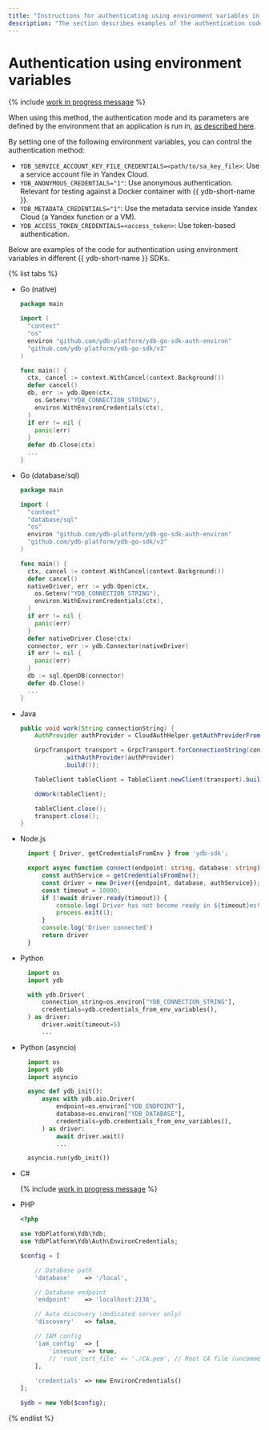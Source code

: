 ```yaml
---
title: "Instructions for authenticating using environment variables in {{ ydb-short-name }}"
description: "The section describes examples of the authentication code using environment variables in different {{ ydb-short-name }} SDKs."
---
```


# Authentication using environment variables

{% include [work in progress message](_includes/addition.md) %}

When using this method, the authentication mode and its parameters are defined by the environment that an application is run in, [as described here](../../reference/ydb-sdk/auth.md#env).

By setting one of the following environment variables, you can control the authentication method:

* `YDB_SERVICE_ACCOUNT_KEY_FILE_CREDENTIALS=<path/to/sa_key_file>`: Use a service account file in Yandex Cloud.
* `YDB_ANONYMOUS_CREDENTIALS="1"`: Use anonymous authentication. Relevant for testing against a Docker container with {{ ydb-short-name }}.
* `YDB_METADATA_CREDENTIALS="1"`: Use the metadata service inside Yandex Cloud (a Yandex function or a VM).
* `YDB_ACCESS_TOKEN_CREDENTIALS=<access_token>`: Use token-based authentication.

Below are examples of the code for authentication using environment variables in different {{ ydb-short-name }} SDKs.

{% list tabs %}

- Go (native)

  ```go
  package main

  import (
    "context"
    "os"
    environ "github.com/ydb-platform/ydb-go-sdk-auth-environ"
    "github.com/ydb-platform/ydb-go-sdk/v3"
  )

  func main() {
    ctx, cancel := context.WithCancel(context.Background())
    defer cancel()
    db, err := ydb.Open(ctx,
      os.Getenv("YDB_CONNECTION_STRING"),
      environ.WithEnvironCredentials(ctx),
    )
    if err != nil {
      panic(err)
    }
    defer db.Close(ctx)
    ...
  }
  ```

- Go (database/sql)

  ```go
  package main

  import (
    "context"
    "database/sql"
    "os"
    environ "github.com/ydb-platform/ydb-go-sdk-auth-environ"
    "github.com/ydb-platform/ydb-go-sdk/v3"
  )

  func main() {
    ctx, cancel := context.WithCancel(context.Background())
    defer cancel()
    nativeDriver, err := ydb.Open(ctx,
      os.Getenv("YDB_CONNECTION_STRING"),
      environ.WithEnvironCredentials(ctx),
    )
    if err != nil {
      panic(err)
    }
    defer nativeDriver.Close(ctx)
    connector, err := ydb.Connector(nativeDriver)
    if err != nil {
      panic(err)
    }
    db := sql.OpenDB(connector)
    defer db.Close()
    ...
  }
  ```

- Java

  ```java
  public void work(String connectionString) {
      AuthProvider authProvider = CloudAuthHelper.getAuthProviderFromEnviron();

      GrpcTransport transport = GrpcTransport.forConnectionString(connectionString)
              .withAuthProvider(authProvider)
              .build());

      TableClient tableClient = TableClient.newClient(transport).build();

      doWork(tableClient);

      tableClient.close();
      transport.close();
  }
  ```

- Node.js

  ```typescript
    import { Driver, getCredentialsFromEnv } from 'ydb-sdk';

    export async function connect(endpoint: string, database: string) {
        const authService = getCredentialsFromEnv();
        const driver = new Driver({endpoint, database, authService});
        const timeout = 10000;
        if (!await driver.ready(timeout)) {
            console.log(`Driver has not become ready in ${timeout}ms!`);
            process.exit(1);
        }
        console.log('Driver connected')
        return driver
    }
  ```

- Python

  ```python
    import os
    import ydb

    with ydb.Driver(
        connection_string=os.environ["YDB_CONNECTION_STRING"],
        credentials=ydb.credentials_from_env_variables(),
    ) as driver:
        driver.wait(timeout=5)
        ...
  ```

- Python (asyncio)

  ```python
    import os
    import ydb
    import asyncio

    async def ydb_init():
        async with ydb.aio.Driver(
            endpoint=os.environ["YDB_ENDPOINT"],
            database=os.environ["YDB_DATABASE"],
            credentials=ydb.credentials_from_env_variables(),
        ) as driver:
            await driver.wait()
            ...

    asyncio.run(ydb_init())
  ```

- C#

  {% include [work in progress message](_includes/addition.md) %}

- PHP

  ```php
  <?php

  use YdbPlatform\Ydb\Ydb;
  use YdbPlatform\Ydb\Auth\EnvironCredentials;

  $config = [

      // Database path
      'database'    => '/local',

      // Database endpoint
      'endpoint'    => 'localhost:2136',

      // Auto discovery (dedicated server only)
      'discovery'   => false,

      // IAM config
      'iam_config'  => [
          'insecure' => true,
          // 'root_cert_file' => './CA.pem', // Root CA file (uncomment for dedicated server)
      ],
      
      'credentials' => new EnvironCredentials()
  ];

  $ydb = new Ydb($config);
  ```

{% endlist %}
